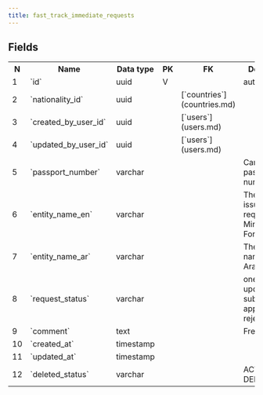 ```yaml
---
title: fast_track_immediate_requests 
---
```


## Fields

<table style="width: 100%">
    <colgroup>
       <col span="1" style="width: 3%;"/>
       <col span="1" style="width: 12%;"/>
       <col span="1" style="width: 10%;"/>
       <col span="1" style="width: 3%;"/>
       <col span="1" style="width: 12%;"/>
       <col span="1" style="width: 60%;"/>
    </colgroup>
  <tr>
    <th>N</th>
    <th>Name</th>
    <th>Data type</th>
    <th>PK</th>
    <th>FK</th>
    <th>Description</th>
  </tr>
<tr><td>1</td><td>`id`</td><td>uuid</td><td>V</td><td></td><td>autogenerated</td></tr>
<tr><td>2</td><td>`nationality_id`</td><td>uuid</td><td></td><td>[`countries`](countries.md)</td><td></td></tr>
<tr><td>3</td><td>`created_by_user_id`</td><td>uuid</td><td></td><td>[`users`](users.md)</td><td></td></tr>
<tr><td>4</td><td>`updated_by_user_id`</td><td>uuid</td><td></td><td>[`users`](users.md)</td><td></td></tr>
<tr><td>5</td><td>`passport_number`</td><td>varchar</td><td></td><td></td><td>Candidate's passport number</td></tr>
<tr><td>6</td><td>`entity_name_en`</td><td>varchar</td><td></td><td></td><td>The entity that issued the request, e.g. Ministry of Foreign Affairs</td></tr>
<tr><td>7</td><td>`entity_name_ar`</td><td>varchar</td><td></td><td></td><td>The entity name in Arabic</td></tr>
<tr><td>8</td><td>`request_status`</td><td>varchar</td><td></td><td></td><td>one of: updated, submitted, approved, rejected</td></tr>
<tr><td>9</td><td>`comment`</td><td>text</td><td></td><td></td><td>Free text</td></tr>
<tr><td>10</td><td>`created_at`</td><td>timestamp</td><td></td><td></td><td></td></tr>
<tr><td>11</td><td>`updated_at`</td><td>timestamp</td><td></td><td></td><td></td></tr>
<tr><td>12</td><td>`deleted_status`</td><td>varchar</td><td></td><td></td><td>ACTIVE, DELETED</td></tr>

</table>